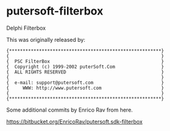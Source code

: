 # putersoft-filterbox
Delphi Filterbox

This was originally released by: 

```
{********************************************************}
{                                                        }
{  PSC FilterBox                                         }
{  Copyright (c) 1999-2002 puterSoft.Com                 }
{  ALL RIGHTS RESERVED                                   }
{                                                        }
{  e-mail: support@putersoft.com                         }
{     WWW: http://www.putersoft.com                      }
{                                                        }
{********************************************************}
```


Some additional commits by Enrico Rav from here. 

https://bitbucket.org/EnricoRav/putersoft.sdk-filterbox
